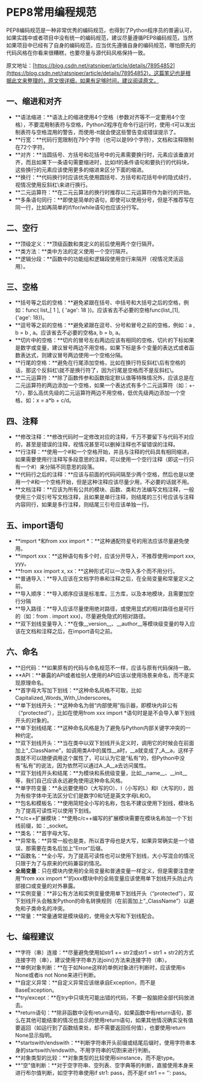 # PEP8常用编程规范

PEP8编码规范是一种非常优秀的编码规范，也得到了Python程序员的普遍认可，如果实践中或者项目中没有统一的编码规范，建议尽量遵循PEP8编码规范，当然如果项目中已经有了自身的编码规范，应当优先遵循自身的编码规范，哪怕原先的代码风格在你看来很糟糕，也要尽量与源代码风格保持一致。

原文地址：[https://blog.csdn.net/ratsniper/article/details/78954852](https://blog.csdn.net/ratsniper/article/details/78954852)，这篇笔记也是根据此文来整理的，原文很详细，如果有足够时间，建议阅读原文。

## **一、缩进和对齐**

* **语法缩进：**语法上的缩进使用4个空格（参数对齐等不一定要用4个空格），不要混用制表符与空格，Python2程序在命令行运行时，使用-t可以发出制表符与空格混用的警告，而使用-tt就会使这些警告变成错误提示了。
* **行宽：**代码行宽限制在79个字符（也可以是99个字符），文档和注释限制在72个字符。
* **对齐：**当圆括号、方括号和花括号中的元素需要换行时，元素应该垂直对齐，而且如果下一条语句需要缩进时，比如if的条件语句和要执行的代码块，这些换行的元素应该使用更多的缩进来区分下面的缩进。
* **换行：**代码换行时应该优先使用圆括号、方括号和花括号中的隐式续行，视情况使用反斜杠\来进行换行。
* **二元运算符：**在二元云算法的换行时推荐以二元运算符作为新行的开始。
* **多条语句同行：**即使是简单的语句，即使可以使用分号，但是不推荐写在同一行，比如再简单的if/for/while语句也应该分行写。

## **二、空行**

* **顶级定义：**顶级函数和类定义的前后使用两个空行隔开。
* **类方法：**类中方法的定义使用一个空行隔开。
* **逻辑分段：**函数中的功能组和逻辑段使用空行来隔开（视情况灵活运用）。

## **三、空格**

* **括号等之后的空格：**避免紧跟在括号、中括号和大括号之后的空格，例如：func\( list\_\[ 1 \], { 'age': 18 }\)。应该省去不必要的空格func\(list\_\[1\], {'age': 18}\)。
* **逗号等之前的空格：**避免紧跟在逗号、分号和冒号之前的空格，例如：a , b = b , a。应该省去不必要的空格a, b = b, a。
* **切片中的空格：**切片的冒号左右两边应该有相同的空格，切片的下标如果是数字或变量，建议冒号两边不用空格，如果下标是多个变量的表达式或者函数表达式，则建议冒号两边使用一个空格分隔。
* **行尾的空格：**避免在行尾添加空格，比如在换行符反斜杠\后有空格的话，那这个反斜杠\就不是换行符了，因为行尾是空格而不是反斜杠\。
* **二元运算符：**除了函数传参和函数指定默认值等特殊情况外，应该总是在二元运算符的两边添加一个空格，如果一个表达式有多个二元运算符（如：+-\*/），那么高优先级的二元运算符两边不用空格，低优先级两边添加一个空格，如：x = a\*b + c/d。

## **四、注释**

* **修改注释：**修改代码时一定修改对应的注释，千万不要留下与代码不对应的，甚至是错误的注释，视情况甚至可以删掉注释也不留错误的注释。
* **行注释：**使用一个\#和一个空格开始，并且与注释的代码具有相同缩进，如果需要使用行注释写多段意思的注释，可以使用一个空行注释（即这一行只有一个\#）来分隔不同意思的段落。
* **代码行之后的注释：**应该与前面的代码间隔至少两个空格，然后也是以使用一个\#和一个空格开始，但是这种注释应该尽量少用，不必要的话就不用。
* **文档注释：**应该为所有公共的模块、函数、类和方法编写文档注释，一般使用三个双引号写文档注释，且如果是单行注释，则结尾的三引号应该与注释内容同行，如果是多行注释，则结尾三引号应该单独一行。

## **五、import语句**

* **import \*和from xxx import \*：**这种通配符星号的用法应该尽量避免使用。
* **import xxx：**这种语句有多个时，应该分开导入，不推荐使用import xxx, yyy。
* **from xxx import x, xx：**这种形式可以一次导入多个而不用分行。
* **普通导入：**导入应该在文档字符串和注释之后，在全局变量和常量定义之前。
* **导入顺序：**导入顺序应该是标准库，三方库，以及本地模块，且需要加空行分隔
* **导入路径：**导入应该尽量使用绝对路径，或使用显式的相对路径也是可行的（如：from . import xxx\)，尽量避免隐式的相对路径。
* **双下划线变量导入：**在像\_\_version\_\_、\_\_author\_\_等模块级变量的导入应该在文档和注释之后，在import语句之前。

## **六、命名**

* **旧代码：**如果原有的代码与命名规范不一样，应该与原有代码保持一致。
* **API：**暴露的API或者给别人使用的API应该以使用场景来命名，而不是实现原理命名。
* **首字母大写加下划线：**这种命名风格不可取，比如Capitalized\_Words\_With\_Underscores。
* **单下划线开头：**这种命名为弱“内部使用”指示器，即模块内非公有（“protected”），比如在使用from xxx import \*语句时是是不会导入单下划线开头的对象的。
* **单下划线结尾：**这种命名风格是为了避免与Python内部关键字冲突的一种约定。
* **双下划线开头：**当在类中以双下划线开头定义时，调用它的时候会在前面加上“\_ClassName”，如调用类A中的属性\_\_a时，\_\_a就变成了\_A\_\_a，这样子类就不可以随便调用这个属性了，可以认为它是“私有”的，但Python中没有“私有”的说法，因为依然可以通过A.\_A\_\_a去访问属性。
* **双下划线开头和结尾：**为模块和系统级变量，比如\_\_name\_\_、\_\_init\_\_等，我们自己应该永远避免使用这种命名风格。
* **单字符变量：**永远要使用O（大写的O）、l（小写的L）和I（大写的I），因为有些字体中无法区分它们是数字0和1还是英文字母L和O。
* **包名和模板名：**使用简短全小写的名称，包名不建议使用下划线，模块名为了提高可读性可以使用下划线。
* **c/c++扩展模块：**使用c/c++编写的扩展模块需要在模块名称加一个下划线前缀，如：\_socket。
* **类名：**首字母大写。
* **异常名：**异常一般也是类，所以首字母也是大写，如果异常确实是一个错误，那需要在类名后加上“Error”后缀。
* **函数名：**全小写，为了提高可读性也可以使用下划线，大小写混合的情况只限于为了与原来的代码兼容的情况。
* **全局变量**：只在模块内使用的全局变量和普通变量一样定义，但是需要注意使用“from xxx import \*”的xxx模块中的全局变量应该使用单下划线开头防止内部接口或变量的对外暴露。
* **实例变量：**非公有方法和实例变量使用单下划线开头（“protected”），双下划线开头会触发Python的命名转换规则（在前面加上“\_ClassName”）以避免和子类命名的冲突。
* **常量：**常量通常是模块级的，使用全大写和下划线配合。

## **七、编程建议**

* **字符（串）连接：**尽量避免使用如str1 += str2或str1 = str1 + str2的方式连接字符（串），建议使用字符串方法join\(\)方法来连接字符（串）。
* **单例对象判断：**在于如None这样的单例对象进行判断时，应该使用is None或者is not None来进行判断。
* **自定义异常：**自定义异常应该继承自Exception，而不是BaseException。
* **try/except：**在try中只填充可能出错的代码，不要一股脑把全部代码放进去。
* **return语句：**除非函数中没有return语句，如果函数中有return语句，那么在其他可能结束的情况也显示的使用return语句，如果其他情况确实没有值要返回（如运行到了函数结束处，却不需要返回任何值），也要使用return None显示指明。
* **startswith/endswith：**判断字符串开头前缀或结尾后缀时，使用字符串本身的startswith/endswith，不用字符串的切割来进行判断。
* **对象类型的比较：**对象类型的比较使用isinstance，而不是type。
* **“空”值判断：**对于空字符串、空列表、空字典等的判断，直接使用本身来进行布尔值判断，如空字符串使用if str1: pass，而不是if str1 == '': pass。

